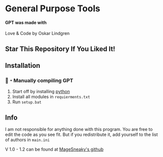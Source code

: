 # General Purpose Tools

#### GPT was made with
Love & Code by Oskar Lindgren

## Star This Repository If You Liked It!

## Installation 


### 📁・Manually compiling GPT
1. Start off by installing [python](https://www.python.org/)
2. Install all modules in `requierments.txt`
3. Run `setup.bat`

## Info

I am not responsible for anything done with this program. You are free to edit the code as you see fit. But if you redistribute it, add yourself to the list of authors in `main.ini`

V 1.0 - 1.2 can be found at [MageSneaky's github](https://github.com/MageSneaky/CatTools)
